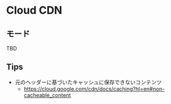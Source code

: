 # Cloud CDN

## モード

TBD


## Tips

- 元のヘッダーに基づいたキャッシュに保存できないコンテンツ
  - https://cloud.google.com/cdn/docs/caching?hl=en#non-cacheable_content

